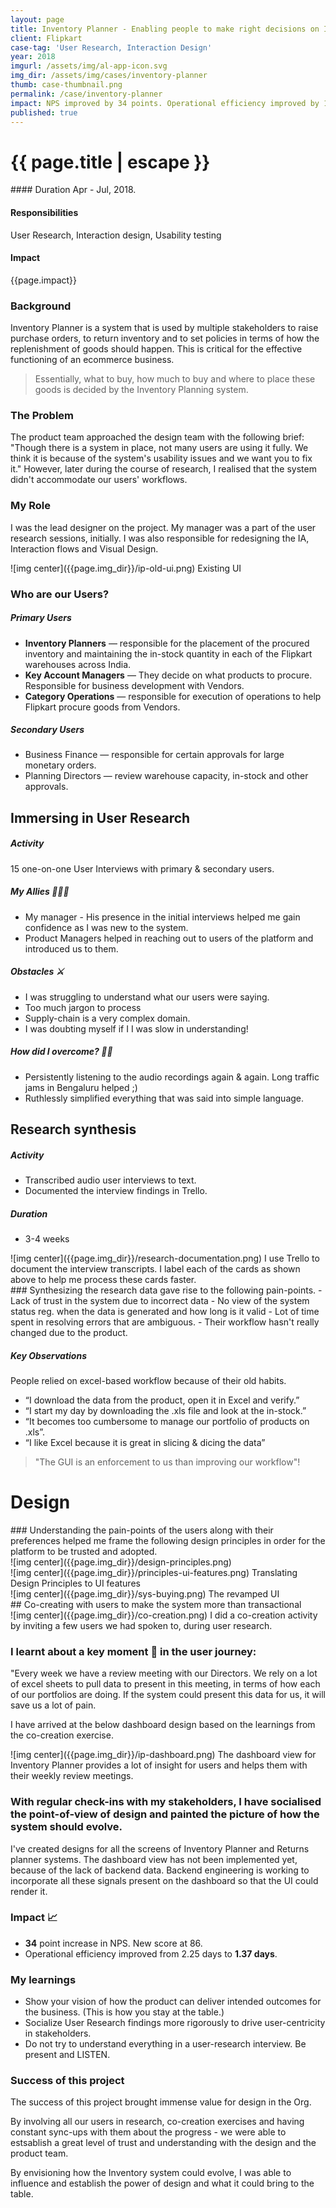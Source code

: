 ```yaml
---
layout: page
title: Inventory Planner - Enabling people to make right decisions on Inventory Mgmt.
client: Flipkart
case-tag: 'User Research, Interaction Design'
year: 2018
imgurl: /assets/img/al-app-icon.svg
img_dir: /assets/img/cases/inventory-planner
thumb: case-thumbnail.png
permalink: /case/inventory-planner
impact: NPS improved by 34 points. Operational efficiency improved by 1.25 days.
published: true
---
```

<div class="overview">
<h1 class="post-title">{{ page.title | escape }}</h1>

<div class="row">

<div class="col">
#### Duration
Apr - Jul, 2018.

#### Responsibilities
User Research, Interaction design, Usability testing

#### Impact
{{page.impact}}

</div>
</div>
</div>

### Background
Inventory Planner is a system that is used by multiple stakeholders to raise purchase orders, to return inventory and to set policies in terms of how the replenishment of goods should happen. This is critical for the effective functioning of an ecommerce business.

<blockquote>
Essentially, what to buy, how much to buy and where to place these goods is decided by the Inventory Planning system.
</blockquote>

### The Problem
The product team approached the design team with the following brief: "Though there is a system in place, not many users are using it fully. We think it is because of the system's usability issues and we want you to fix it." However, later during the course of research, I realised that the system didn't accommodate our users' workflows.

### My Role
I was the lead designer on the project. My manager was a part of the user research sessions, initially. I was also responsible for redesigning the IA, Interaction flows and Visual Design.

<div class="full-width">
![img center]({{page.img_dir}}/ip-old-ui.png)
<span class='img-caption'>Existing UI</span>
</div>

### Who are our Users?
##### Primary Users
- **Inventory Planners** &mdash; responsible for the placement of the procured inventory and maintaining the in-stock quantity in each of the Flipkart warehouses across India.
- **Key Account Managers** &mdash; They decide on what products to procure. Responsible for business development with Vendors. 
- **Category Operations** &mdash; responsible for execution of operations to help Flipkart procure goods from Vendors.

##### Secondary Users
- Business Finance &mdash; responsible for certain approvals for large monetary orders.
- Planning Directors &mdash; review warehouse capacity, in-stock and other approvals.


## Immersing in User Research
##### Activity
15 one-on-one User Interviews with primary & secondary users.

##### My Allies 🧑🏽‍🚀
- My manager - His presence in the initial interviews helped me gain confidence as I was new to the system.
- Product Managers helped in reaching out to users of the platform and introduced us to them.

##### Obstacles ⚔️
- I was struggling to understand what our users were saying.
- Too much jargon to process
- Supply-chain is a very complex domain.
- I was doubting myself if I I was slow in understanding!

##### How did I overcome? 💪🏽
- Persistently listening to the audio recordings again & again. Long traffic jams in Bengaluru helped ;)
- Ruthlessly simplified everything that was said into simple language.

## Research synthesis
##### Activity
- Transcribed audio user interviews to text.
- Documented the interview findings in Trello.

##### Duration
- 3-4 weeks

<div class='img-section'>
<div class='row'>
<div class='col'>
![img center]({{page.img_dir}}/research-documentation.png)
<span class='img-caption'> I use Trello to document the interview transcripts. I label each of the cards as shown above to help me process these cards faster. </span>
</div>
<div class='col'>
### Synthesizing the research data gave rise to the following pain-points.
- Lack of trust in the system due to incorrect data
- No view of the system status reg. when the data is generated and how long is it valid
- Lot of time spent in resolving errors that are ambiguous.
- Their workflow hasn't really changed due to the product.
</div>
</div>
</div>


<!-- <div class='col'>
![img center]({{page.img_dir}}/pain-points.png)
<span class='img-caption'>  </span>
</div> -->

##### Key Observations 
People relied on excel-based workflow because of their old habits.
- “I download the data from the product, open it in Excel and verify.”
- “I start my day by downloading the .xls file and look at the in-stock.”
- “It becomes too cumbersome to manage our portfolio of products on .xls”.
- “I like Excel because it is great in slicing & dicing the data”

<blockquote>
"The GUI is an enforcement to us than improving our workflow"!
</blockquote>

# Design
<div class='img-section top'>
<div class='row'>
<div class='col'>
### Understanding the pain-points of the users along with their preferences helped me frame the following design principles in order for the platform to be trusted and adopted.
</div>
<div class='col'>
![img center]({{page.img_dir}}/design-principles.png)
<span class='img-caption'>  </span>
</div>
</div>
</div>

<div class='full-width'>
![img center]({{page.img_dir}}/principles-ui-features.png)
<span class='img-caption'>Translating Design Principles to UI features</span>
</div>

<div class='full-width'>
![img center]({{page.img_dir}}/sys-buying.png)
<span class='img-caption'>The revamped UI</span>
</div>

<div class='callout'>
## Co-creating with users to make the system more than transactional
</div>

<div class='full-width'>
![img center]({{page.img_dir}}/co-creation.png)
<span class='img-caption'>I did a co-creation activity by inviting a few users we had spoken to, during user research.</span>
</div>

### I learnt about a key moment 🔑 in the user journey:
"Every week we have a review meeting with our Directors. We rely on a lot of excel sheets to pull data to present in this meeting, in terms of how each of our portfolios are doing. If the system could present this data for us, it will save us a lot of pain.

I have arrived at the below dashboard design based on the learnings from the co-creation exercise.

<div class='full-width'>
![img center]({{page.img_dir}}/ip-dashboard.png)
<span class='img-caption'>The dashboard view for Inventory Planner provides a lot of insight for users and helps them with their weekly review meetings.
</span>
</div>

### With regular check-ins with my stakeholders, I have socialised the point-of-view of design and painted the picture of how the system should evolve.

I've created designs for all the screens of Inventory Planner and Returns planner systems. The dashboard view has not been implemented yet, because of the lack of backend data. Backend engineering is working to incorporate all these signals present on the dashboard so that the UI could render it.

### Impact 📈
- **34** point increase in NPS. New score at 86.
- Operational efficiency improved from 2.25 days to **1.37 days**.

### My learnings
- Show your vision of how the product can deliver intended outcomes for the business. (This is how you stay at the table.)
- Socialize User Research findings more rigorously to drive user-centricity in stakeholders.
- Do not try to understand everything in a user-research interview. Be present and LISTEN.

### Success of this project

The success of this project brought immense value for design in the Org.

By involving all our users in research, co-creation exercises and having constant sync-ups with them about the progress - we were able to estsablish a great level of trust and understanding with the design and the product team.

By envisioning how the Inventory system could evolve, I was able to influence and establish the power of design and what it could bring to the table.
